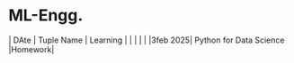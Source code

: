 # ML-Engg.
| DAte | Tuple Name | Learning |
|      |             |           |
|3feb 2025| Python for Data Science |Homework|

